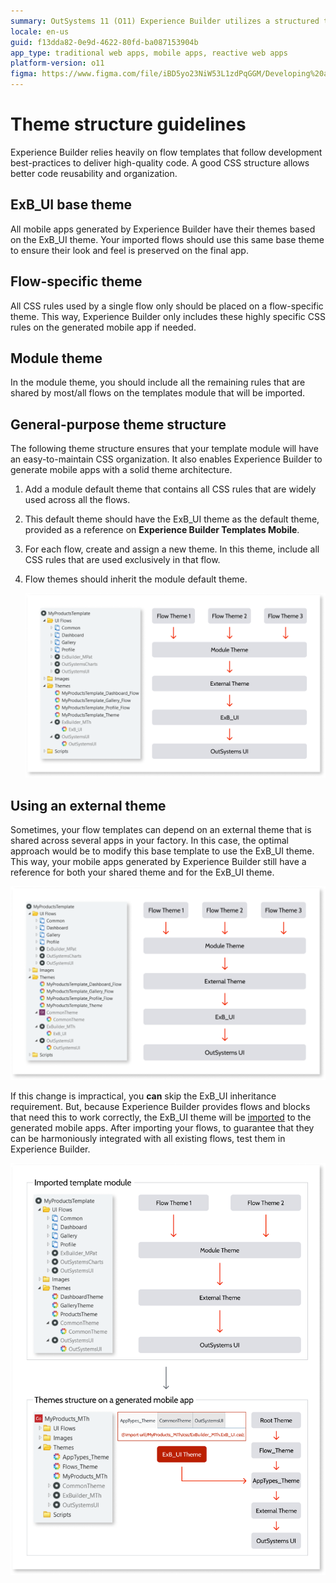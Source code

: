 ```yaml
---
summary: OutSystems 11 (O11) Experience Builder utilizes a structured theme approach to ensure high-quality, maintainable mobile app development.
locale: en-us
guid: f13dda82-0e9d-4622-80fd-ba087153904b
app_type: traditional web apps, mobile apps, reactive web apps
platform-version: o11
figma: https://www.figma.com/file/iBD5yo23NiW53L1zdPqGGM/Developing%20an%20Application?node-id=4454:2892
---
```


# Theme structure guidelines

Experience Builder relies heavily on flow templates that follow development best-practices to deliver high-quality code. A good CSS structure allows better code reusability and organization.

## ExB_UI base theme

All mobile apps generated by Experience Builder have their themes based on the ExB_UI theme. Your imported flows should use this same base theme to ensure their look and feel is preserved on the final app.

## Flow-specific theme

All CSS rules used by a single flow only should be placed on a flow-specific theme. This way, Experience Builder only includes these highly specific CSS rules on the generated mobile app if needed.

## Module theme

In the module theme, you should include all the remaining rules that are shared by most/all flows on the templates module that will be imported.

## General-purpose theme structure

The following theme structure ensures that your template module will have an easy-to-maintain CSS organization. It also enables Experience Builder to generate mobile apps with a solid theme architecture.

1. Add a module default theme that contains all CSS rules that are widely used across all the flows.

1. This default theme should have the ExB_UI theme as the default theme, provided as a reference on **Experience Builder Templates Mobile**.

1. For each flow, create and assign a new theme. In this theme, include all CSS rules that are used exclusively in that flow.

1. Flow themes should inherit the module default theme.

    ![Diagram showing theme inheritance with flows themes based on the module default theme, which is based on ExB_UI, itself based on OutsystemsUI theme.](images/theme-structure-ss.png "Theme Structure Inheritance")

## Using an external theme

Sometimes, your flow templates can depend on an external theme that is shared across several apps in your factory. In this case, the optimal approach would be to modify this base template to use the ExB_UI theme. This way, your mobile apps generated by Experience Builder still have a reference for both your shared theme and for the ExB_UI theme.

![Screenshot depicting the integration of an external theme with the ExB_UI theme in a theme structure.](images/theme-structure-external-ss.png "External Theme Integration")

If this change is impractical, you **can** skip the ExB_UI inheritance requirement. But, because Experience Builder provides flows and blocks that need this to work correctly, the ExB_UI theme will be [imported](../../ui/look-feel/css.md#importing-css) to the generated mobile apps. After importing your flows, to guarantee that they can be harmoniously integrated with all existing flows, test them in Experience Builder.

![Illustration of the ExB_UI theme being imported into a mobile app to ensure compatibility with Experience Builder flows and blocks.](images/theme-structure-import-ss.png "Importing ExB_UI Theme")

